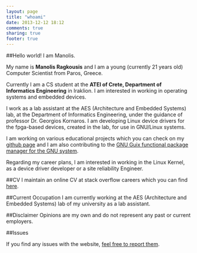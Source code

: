 ```yaml
---
layout: page
title: "whoami"
date: 2013-12-12 18:12
comments: true
sharing: true
footer: true
---
```


##Hello  world! I am Manolis.

<p>My name is <strong>Manolis Ragkousis</strong> and I am a young (currently 21 years old) Computer Scientist from Paros, Greece.</p>

Currently I am a CS student at the <strong>ATEI of Crete, Department of Informatics Engineering</strong> in Iraklion. I am interested
in working in operating systems and embedded devices.

I work as a lab assistant at the AES (Architecture and Embedded Systems) lab, at the Department of Informatics Engineering, under the
guidance of professor Dr. Georgios Kornaros. I am developing Linux device drivers for the fpga-based devices, created in the lab, for use in GNU/Linux systems.

I am working on various educational projects which you can check on my <a href="https://github.com/Phant0mas">github page</a> and I am
also contributing to the <a href="http://www.gnu.org/software/guix/">GNU Guix functional package manager for the GNU system</a>.

Regarding my career plans, I am interested in working in the Linux Kernel, as a device driver developer or a site reliability Engineer.

##CV 
I maintain an online CV at stack overflow careers which you can find <a href="http://careers.stackoverflow.com/manolisragkousis">here</a>.

##Current Occupation
I am currently working at the AES (Architecture and Embedded Systems) lab of my university as a lab assistant.

##Disclaimer
Opinions are my own and do not represent any past or current employers.

##Issues

If you find any issues with the website, <a href="https://github.com/Phant0mas/phant0mas.github.com/issues">feel free to report them</a>.
